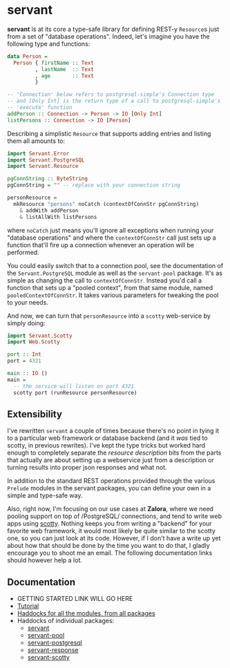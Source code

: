 servant
=======

**servant** is at its core a type-safe library for defining
REST-y `Resource`s just from a set of "database operations". Indeed, let's imagine you have the following type and functions:

``` haskell
data Person =
  Person { firstName :: Text
         , lastName  :: Text
         , age       :: Text
         }

-- 'Connection' below refers to postgresql-simple's Connection type
-- and [Only Int] is the return type of a call to postgresql-simple's
-- 'execute' function
addPerson :: Connection -> Person -> IO [Only Int]
listPersons :: Connection -> IO [Person]
```

Describing a simplistic `Resource` that supports adding entries
and listing them all amounts to:

``` haskell
import Servant.Error
import Servant.PostgreSQL
import Servant.Resource

pgConnString :: ByteString
pgConnString = "" -- replace with your connection string

personResource =
  mkResource "persons" noCatch (contextOfConnStr pgConnString)
    & addWith addPerson
    & listAllWith listPersons
```

where `noCatch` just means you'll ignore all exceptions when running your "database operations" and where the `contextOfConnStr` call just sets up a function that'll fire up a connection whenever an operation will be performed.

You could easily switch that to a connection pool, see the documentation of the `Servant.PostgreSQL` module as well as the `servant-pool` package. It's as simple as changing the call to `contextOfConnStr`. Instead you'd call a function that sets up a "pooled context", from that same module, named `pooledContextOfConnStr`. It takes various parameters for tweaking the pool to your needs.

And now, we can turn that `personResource` into a `scotty` web-service by simply doing:

``` haskell
import Servant.Scotty
import Web.Scotty

port :: Int
port = 4321

main :: IO ()
main =
  -- the service will listen on port 4321
  scotty port (runResource personResource)
```

## Extensibility

I've rewritten `servant` a couple of times because there's no point
in tying it to a particular web framework or database backend (and it *was* tied to scotty, in previous rewrites). I've
kept the type tricks but worked hard enough to completely separate
the *resource description* bits from the parts that actually are about
setting up a webservice just from a description or turning results into proper json responses and what not. 

In addition to the standard REST operations provided through the various `Prelude` modules in the servant packages, you can define your own in a simple
and type-safe way.

Also, right now, I'm focusing on our use cases at **Zalora**, where we need
pooling support on top of /PostgreSQL/ connections, and tend to write web apps using [scotty](http://hackage.haskell.org/package/scotty). Nothing keeps you from writing a "backend" for your favorite web framework, it would most likely be quite similar to the scotty one, so you can just look at its code. However, if I don't have a write up yet about how that should be done by the time you want to do that, I gladly encourage you to shoot me an email. The following documentation links should however help a lot.

## Documentation

- GETTING STARTED LINK WILL GO HERE
- [Tutorial](https://github.com/zalora/servant/blob/master/tutorial.md)
- [Haddocks for all the modules, from all packages](http://alpmestan.com/servant/)
- Haddocks of individual packages:
    - [servant](http://alpmestan.com/servant/servant/)
    - [servant-pool](http://alpmestan.com/servant/servant-pool/)
    - [servant-postgresql](http://alpmestan.com/servant/servant-postgresql/)
    - [servant-response](http://alpmestan.com/servant/servant-response/)
    - [servant-scotty](http://alpmestan.com/servant/servant-scotty/)
